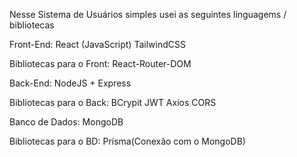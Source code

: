 Nesse Sistema de Usuários simples usei as seguintes linguagems / bibliotecas

Front-End:
React (JavaScript)
TailwindCSS

Bibliotecas para o Front:
React-Router-DOM

Back-End:
NodeJS + Express

Bibliotecas para o Back:
BCrypit
JWT
Axios
CORS

Banco de Dados:
MongoDB

Bibliotecas para o BD:
Prisma(Conexão com o MongoDB)
